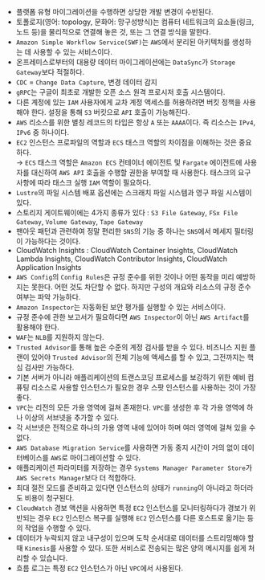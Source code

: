 - 플랫폼 유형 마이그레이션을 수행하면 상당한 개발 변경이 수반된다.
- 토폴로지(영어: topology, 문화어: 망구성방식)는 컴퓨터 네트워크의 요소들(링크, 노드 등)을 물리적으로 연결해 놓은 것, 또는 그 연결 방식을 말한다.
- `Amazon Simple Workflow Service(SWF)`는 `AWS`에서 분리된 아키텍처를 생성하는 데 사용할 수 있는 서비스이다.
- 온프레미스로부터의 대용량 데이터 마이그레이션에는 `DataSync`가 `Storage Gateway`보다 적절하다.
- `CDC` = `Change Data Capture`, 변경 데이터 감지
- `gRPC`는 구글이 최초로 개발한 오픈 소스 원격 프로시저 호출 시스템이다.
- 다른 계정에 있는 `IAM` 사용자에게 교차 계정 액세스를 허용하려면 버킷 정책을 사용해야 한다. 설정을 통해 `S3` 버킷으로 `API` 호출이 가능해진다.
- `AWS` 리소스를 위한 별칭 레코드의 타입은 항상 `A` 또는 `AAAA`이다. 즉 리소스는 `IPv4`, `IPv6` 중 하나이다.
- `EC2` 인스턴스 프로파일의 역할과 `ECS` 태스크 역할의 차이점을 이해하는 것은 중요하다.  
→ `ECS` 태스크 역할은 `Amazon ECS` 컨테이너 에이전트 및 `Fargate` 에이전트에 사용자를 대신하여 `AWS API` 호출을 수행할 권한을 부여할 때 사용한다. 태스크의 요구 사항에 따라 태스크 실행 `IAM` 역할이 필요하다.
- `Lustre`의 파일 시스템 배포 옵션에는 스크래치 파일 시스템과 영구 파일 시스템이 있다.
- 스토리지 게이트웨이에는 4가지 종류가 있다 : `S3 File Gateway`, `FSx File Gateway`, `Volume Gateway`, `Tape Gateway`
- 팬아웃 패턴과 관련하여 정말 편리한 `SNS`의 기능 중 하나는 `SNS`에서 메세지 필터링이 가능하다는 것이다.
- CloudWatch Insights : CloudWatch Container Insights, CloudWatch Lambda Insights, CloudWatch Contributor Insights, CloudWatch Application Insights
- `AWS Config`의 `Config Rules`은 규정 준수를 위한 것이나 어떤 동작을 미리 예방하지는 못한다. 어떤 것도 차단할 수 없다. 하지만 구성의 개요와 리소스의 규정 준수 여부는 파악 가능하다.
- `Amazon Inspector`는 자동화된 보안 평가를 실행할 수 있는 서비스이다. 
- 규정 준수에 관한 보고서가 필요하다면 `AWS Inspector`이 아닌 `AWS Artifact`를 활용해야 한다.
- `WAF`는 `NLB`를 지원하지 않는다.
- `Trusted Advisor`를 통해 높은 수준의 계정 검사를 받을 수 있다. 비즈니스 지원 플랜이 있어야 `Trusted Advisor`의 전체 기능에 액세스를 할 수 있고, 그전까지는 핵심 검사만 가능하다.
- 기본 서버가 아니라 애플리케이션의 트랜스코딩 프로세스를 보강하기 위한 예비 컴퓨팅 리소스로 사용할 인스턴스가 필요한 경우 스팟 인스턴스를 사용하는 것이 가장 좋다.
- `VPC`는 리전의 모든 가용 영역에 걸쳐 존재한다. `VPC`를 생성한 후 각 가용 영역에 하나 이상의 서브넷을 추가할 수 있다.
- 각 서브넷은 전적으로 하나의 가용 영역 내에 있어야 하며 여러 영역에 걸쳐 있을 수 없다.
- `AWS Database Migration Service`를 사용하면 가동 중지 시간이 거의 없이 데이터베이스를 `AWS`로 마이그레이션할 수 있다.
- 애플리케이션 파라미터를 저장하는 경우 `Systems Manager Parameter Store`가 `AWS Secrets Manager`보다 더 적합하다.
- 최대 절전 모드를 준비하고 있다면 인스턴스의 상태가 `running`이 아니라고 하더라도 비용이 청구된다.
- `CloudWatch` 경보 액션을 사용하면 특정 `EC2` 인스턴스를 모니터링하다가 경보가 위반되는 경우 `EC2` 인스턴스 복구를 실행해 `EC2` 인스턴스를 다른 호스트로 옮기는 등의 작업을 수행할 수 있다.
- 데이터가 누락되지 않고 내구성이 있으며 도착 순서대로 데이터를 스트리밍해야 할 때 `Kinesis`를 사용할 수 있다. 또한 서비스로 전송되는 많은 양의 메시지를 쉽게 처리할 수 있습니다.
- 흐름 로그는 특정 `EC2` 인스턴스가 아닌 `VPC`에서 사용된다.